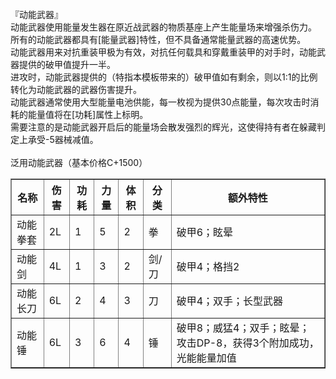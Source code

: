 <title>动能武器</title>
<meta name="GENERATOR" content="WinCHM">
<meta http-equiv="Content-Type" content="text/html; charset=gb2312">
<br>『动能武器』
<br>动能武器使用能量发生器在原近战武器的物质基座上产生能量场来增强杀伤力。
<br>所有的动能武器都具有[能量武器]特性，但不具备通常能量武器的高速优势。
<br>动能武器用来对抗重装甲极为有效，对抗任何载具和穿戴重装甲的对手时，动能武器提供的破甲值提升一半。
<br>进攻时，动能武器提供的（特指本模板带来的）破甲值如有剩余，则以1:1的比例转化为动能武器的武器伤害提升。
<br>动能武器通常使用大型能量电池供能，每一枚视为提供30点能量，每次攻击时消耗的能量值将在[功耗]属性上标明。
<br>需要注意的是动能武器开启后的能量场会散发强烈的辉光，这使得持有者在躲藏判定上承受-5器械减值。
<br>
<br>泛用动能武器（基本价格C+1500）
<br>
<table border="1">
  <tr>
    <th>名称</th>
    <th>伤害</th>
	<th>功耗</th>		
	<th>力量</th>
	<th>体积</th>
	<th>分类</th>		
	<th>额外特性</th>	
  </tr>
  <tr>
    <td>动能拳套</td>
    <td>2L</td>
    <td>1</td>
    <td>5</td>
    <td>2</td>
	<td>拳</td>
    <td>破甲6；眩晕</td>
  </tr>
  <tr>
    <td>动能剑</td>
    <td>4L</td>
    <td>1</td>
    <td>3</td>
    <td>2</td>
	<td>剑/刀</td>
    <td>破甲4；格挡2</td>
  </tr>
  <tr>
    <td>动能长刀</td>
    <td>6L</td>
    <td>2</td>
    <td>4</td>
    <td>3</td>
	<td>刀</td>
    <td>破甲4；双手；长型武器</td>
  </tr>
  <tr>
    <td>动能锤</td>
    <td>6L</td>
    <td>3</td>
    <td>6</td>
    <td>4</td>
	<td>锤</td>
    <td>破甲8；威猛4；双手；眩晕；攻击DP-8，获得3个附加成功，光能能量加值</td>
  </tr>
</table>